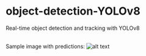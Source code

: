 # object-detection-YOLOv8
Real-time object detection and tracking with YOLOv8

<br>Sample image with predictions:
![alt text](https://github.com/fano2458/object-detection-YOLOv8/blob/main/data/sample.png?raw=true)
